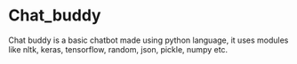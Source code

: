 # Chat_buddy
Chat buddy is a basic chatbot made using python language, it uses modules like nltk, keras, tensorflow, random, json, pickle, numpy etc.
